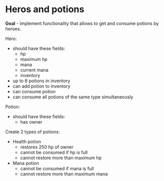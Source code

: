 # Heros and potions


**Goal** - implement functionality that allows to get and consume potions by heroes.

Hero:
- should have these fields:
  - hp
  - maximum hp
  - mana
  - current mana
  - inventory
- up to 6 potions in inventory
- can add potion to inventory
- can consume potion
- can consume all potions of the same type simultaneously


Potion:
- should have these fields:
  - has owner

Create 2 types of potions:
- Health potion
  - restores 250 hp of owner
  - cannot be consumed if hp is full
  - cannot restore more than maximum hp
- Mana potion
  - cannot be consumed if mana is full
  - cannot restore more than maximum mana



